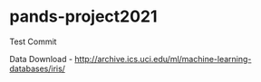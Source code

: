 # pands-project2021

Test Commit

Data Download - http://archive.ics.uci.edu/ml/machine-learning-databases/iris/